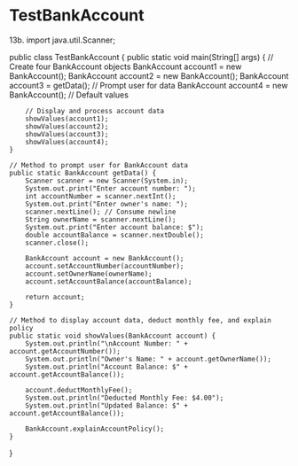 # TestBankAccount
13b. import java.util.Scanner;

public class TestBankAccount {
    public static void main(String[] args) {
        // Create four BankAccount objects
        BankAccount account1 = new BankAccount();
        BankAccount account2 = new BankAccount();
        BankAccount account3 = getData(); // Prompt user for data
        BankAccount account4 = new BankAccount(); // Default values

        // Display and process account data
        showValues(account1);
        showValues(account2);
        showValues(account3);
        showValues(account4);
    }

    // Method to prompt user for BankAccount data
    public static BankAccount getData() {
        Scanner scanner = new Scanner(System.in);
        System.out.print("Enter account number: ");
        int accountNumber = scanner.nextInt();
        System.out.print("Enter owner's name: ");
        scanner.nextLine(); // Consume newline
        String ownerName = scanner.nextLine();
        System.out.print("Enter account balance: $");
        double accountBalance = scanner.nextDouble();
        scanner.close();

        BankAccount account = new BankAccount();
        account.setAccountNumber(accountNumber);
        account.setOwnerName(ownerName);
        account.setAccountBalance(accountBalance);

        return account;
    }

    // Method to display account data, deduct monthly fee, and explain policy
    public static void showValues(BankAccount account) {
        System.out.println("\nAccount Number: " + account.getAccountNumber());
        System.out.println("Owner's Name: " + account.getOwnerName());
        System.out.println("Account Balance: $" + account.getAccountBalance());

        account.deductMonthlyFee();
        System.out.println("Deducted Monthly Fee: $4.00");
        System.out.println("Updated Balance: $" + account.getAccountBalance());

        BankAccount.explainAccountPolicy();
    }
}
